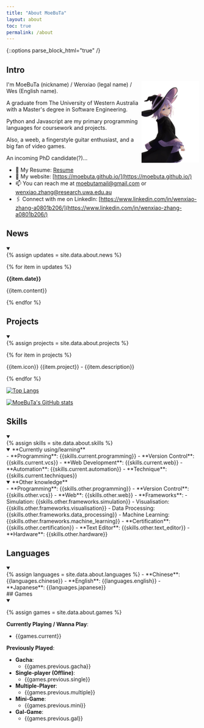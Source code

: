 ```yaml
---
title: "About MoeBuTa"
layout: about
toc: true
permalink: /about
---
```


{::options parse_block_html="true" /}


## Intro

<a href="https://moebuta.github.io/" >
<img align='right' src='/assets/source/anime/image/elaina.png' width="150" height="auto" >
</a>


I'm MoeBuTa (nickname) / Wenxiao (legal name) / Wes (English name).

A graduate from The University of Western Australia with a Master's degree in Software Engineering.

Python and Javascript are my primary programming languages for coursework and projects.

Also, a weeb, a fingerstyle guitar enthusiast, and a big fan of video games.

An incoming PhD candidate(?)...

- 📄 My Resume: [Resume](/assets/source/materials/resume/Resume.pdf)
- 🔗 My website: [https://moebuta.github.io/](https://moebuta.github.io/)
- 📫 You can reach me at [moebutamail@gmail.com](moebutamail@gmail.com) or [wenxiao.zhang@research.uwa.edu.au](wenxiao.zhang@research.uwa.edu.au)
- 🖇️ Connect with me on LinkedIn: [https://www.linkedin.com/in/wenxiao-zhang-a0801b206/](https://www.linkedin.com/in/wenxiao-zhang-a0801b206/)


## News

<details open markdown="1">
<summary></summary>
{% assign updates = site.data.about.news %}

{% for item in updates %}

<div class="{{item.theme}}" markdown="1">

<b><i class="fas fa-fw fa-{{item.icon}}"></i>  {{item.date}}</b>

{{item.content}}

</div>

{% endfor %}

</details>


## Projects

<details open markdown="1">
<summary></summary>
{% assign projects = site.data.about.projects %}

{% for item in projects %}

{{item.icon}} {{item.project}} - {{item.description}}

{% endfor %}


[![Top Langs](https://github-readme-stats.vercel.app/api/top-langs/?username=MoeBuTa&layout=compact&theme=tokyonight&card_width=500&langs_count=10)](https://github.com/MoeBuTa/github-readme-stats)

[![MoeBuTa's GitHub stats](https://github-readme-stats.vercel.app/api?username=MoeBuTa&theme=tokyonight&rank_icon=github&card_width=500)](https://github.com/MoeBuTa/github-readme-stats)

</details>

## Skills

<details open markdown="1">
<summary></summary>
{% assign skills = site.data.about.skills %}

<details open markdown="1">
<summary> **Currently using/learning**
</summary>
 - **Programming**: {{skills.current.programming}}
 - **Version Control**: {{skills.current.vcs}}
 - **Web Development**: {{skills.current.web}}
 - **Automation**: {{skills.current.automation}}
 - **Technique**: {{skills.current.techniques}}
</details>


<details open markdown="1">
<summary> **Other knowledge**
</summary>
 - **Programming**: {{skills.other.programming}}
 - **Version Control**: {{skills.other.vcs}}
 - **Web**: {{skills.other.web}}
 - **Frameworks**: 
   - Simulation: {{skills.other.frameworks.simulation}}
   - Visualisation: {{skills.other.frameworks.visualisation}}
   - Data Processing: {{skills.other.frameworks.data_processing}}
   - Machine Learning: {{skills.other.frameworks.machine_learning}}
 - **Certification**: {{skills.other.certification}}
 - **Text Editor**: {{skills.other.text_editor}}
 - **Hardware**: {{skills.other.hardware}}
</details>

</details>

## Languages
<details open markdown="1">
<summary></summary>
{% assign languages = site.data.about.languages %}
- **Chinese**: {{languages.chinese}}
- **English**: {{languages.english}}
- **Japanese**: {{languages.japanese}}
</details>
## Games

<details open markdown="1">
<summary></summary>

{% assign games = site.data.about.games %}

**Currently Playing / Wanna Play**:
 - {{games.current}}

**Previously Played**:
 - **Gacha**:
   - {{games.previous.gacha}}
 - **Single-player (Offline)**:
   - {{games.previous.single}}
 - **Multiple-Player**:
   - {{games.previous.multiple}}
 - **Mini-Game**:
   - {{games.previous.mini}}
 - **Gal-Game**:
   - {{games.previous.gal}}
</details>

 
[UWA]: https://www.uwa.edu.au/
[AWS]: https://www.credly.com/badges/82057be6-157e-4f61-9707-8d84f519eef7/linked_in_profile